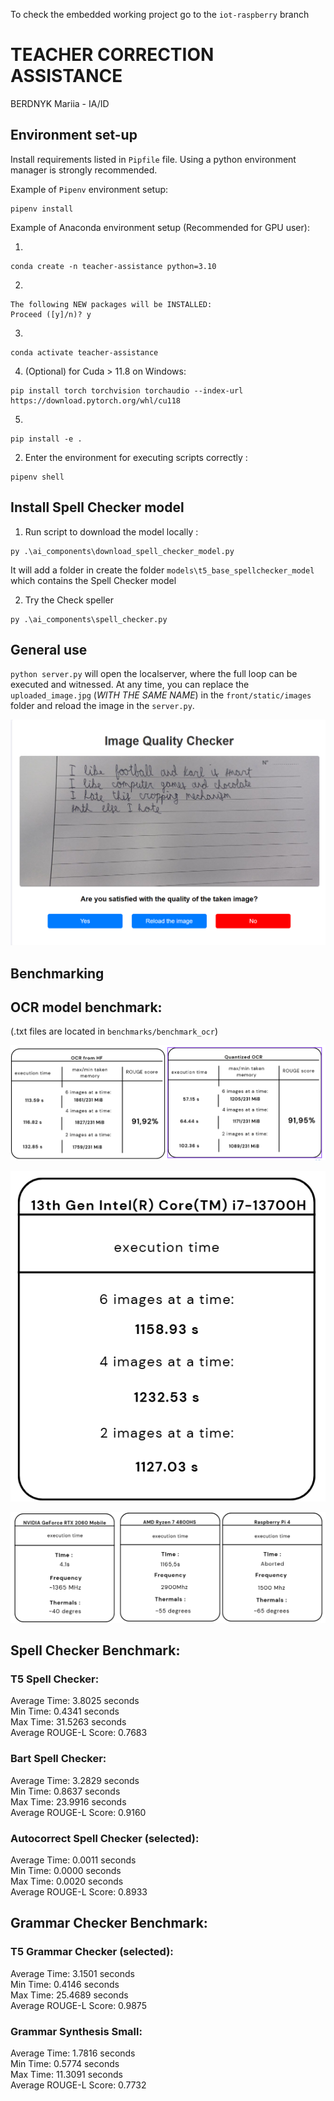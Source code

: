 To check the embedded working project go to the ``iot-raspberry`` branch

# TEACHER CORRECTION ASSISTANCE

BERDNYK Mariia - IA/ID

## Environment set-up

Install requirements listed in `Pipfile` file. Using a python environment manager is strongly recommended.

Example of `Pipenv` environment setup:

```shell
pipenv install
```

Example of Anaconda environment setup (Recommended for GPU user):

1. 
```shell
conda create -n teacher-assistance python=3.10
```
2. 
```
The following NEW packages will be INSTALLED:
Proceed ([y]/n)? y
```
3. 
```shell
conda activate teacher-assistance
```
4. (Optional) for Cuda > 11.8 on Windows:
```shell
pip install torch torchvision torchaudio --index-url https://download.pytorch.org/whl/cu118
```
5.
```shell
pip install -e .
```

2) Enter the environment for executing scripts correctly : 
```shell
pipenv shell
```

## Install Spell Checker model

1) Run script to download the model locally :
```shell
py .\ai_components\download_spell_checker_model.py
```

It will add a folder in create the folder `models\t5_base_spellchecker_model` which contains the Spell Checker model

2) Try the Check speller
```shell
py .\ai_components\spell_checker.py
```

## General use 

``python server.py`` will open the localserver, where the full loop can be executed and witnessed.
At any time, you can replace the ``uploaded_image.jpg`` (*WITH THE SAME NAME*) in the ``front/static/images`` folder and reload the image in the ``server.py``.

![img.png](images/img.png)

## Benchmarking

## OCR model benchmark:
(.txt files are located in ``benchmarks/benchmark_ocr``)

![img_1.png](images/img_1.png)

![img_2.png](images/img_2.png)

![img_3.png](images/img_3.png)

## Spell Checker Benchmark:
### T5 Spell Checker:
  Average Time: 3.8025 seconds \
  Min Time: 0.4341 seconds \
  Max Time: 31.5263 seconds \
  Average ROUGE-L Score: 0.7683 

### Bart Spell Checker:
  Average Time: 3.2829 seconds \
  Min Time: 0.8637 seconds \
  Max Time: 23.9916 seconds \
  Average ROUGE-L Score: 0.9160 

### Autocorrect Spell Checker (selected):
  Average Time: 0.0011 seconds \
  Min Time: 0.0000 seconds \
  Max Time: 0.0020 seconds \
  Average ROUGE-L Score: 0.8933 

## Grammar Checker Benchmark:
### T5 Grammar Checker (selected):
  Average Time: 3.1501 seconds \
  Min Time: 0.4146 seconds \
  Max Time: 25.4689 seconds \
  Average ROUGE-L Score: 0.9875 

### Grammar Synthesis Small:
  Average Time: 1.7816 seconds \
  Min Time: 0.5774 seconds \
  Max Time: 11.3091 seconds \
  Average ROUGE-L Score: 0.7732 
